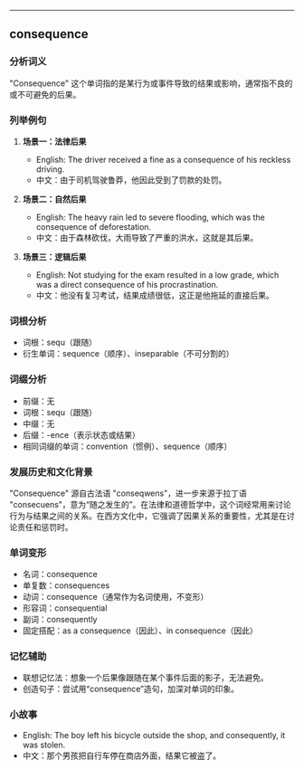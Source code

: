 
---------------
## consequence
### 分析词义
"Consequence" 这个单词指的是某行为或事件导致的结果或影响，通常指不良的或不可避免的后果。

### 列举例句
1. **场景一：法律后果**  
   - English: The driver received a fine as a consequence of his reckless driving.  
   - 中文：由于司机驾驶鲁莽，他因此受到了罚款的处罚。

2. **场景二：自然后果**  
   - English: The heavy rain led to severe flooding, which was the consequence of deforestation.  
   - 中文：由于森林砍伐，大雨导致了严重的洪水，这就是其后果。

3. **场景三：逻辑后果**  
   - English: Not studying for the exam resulted in a low grade, which was a direct consequence of his procrastination.  
   - 中文：他没有复习考试，结果成绩很低，这正是他拖延的直接后果。

### 词根分析
- 词根：sequ（跟随）
- 衍生单词：sequence（顺序）、inseparable（不可分割的）

### 词缀分析
- 前缀：无
- 词根：sequ（跟随）
- 中缀：无
- 后缀：-ence（表示状态或结果）
- 相同词缀的单词：convention（惯例）、sequence（顺序）

### 发展历史和文化背景
"Consequence" 源自古法语 "conseqwens"，进一步来源于拉丁语 "consecuens"，意为“随之发生的”。在法律和道德哲学中，这个词经常用来讨论行为与结果之间的关系。在西方文化中，它强调了因果关系的重要性，尤其是在讨论责任和惩罚时。

### 单词变形
- 名词：consequence
- 单复数：consequences
- 动词：consequence（通常作为名词使用，不变形）
- 形容词：consequential
- 副词：consequently
- 固定搭配：as a consequence（因此）、in consequence（因此）

### 记忆辅助
- 联想记忆法：想象一个后果像跟随在某个事件后面的影子，无法避免。
- 创造句子：尝试用“consequence”造句，加深对单词的印象。

### 小故事
- English: The boy left his bicycle outside the shop, and consequently, it was stolen.  
- 中文：那个男孩把自行车停在商店外面，结果它被盗了。

